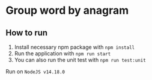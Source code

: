 # Group word by anagram

## How to run
1. Install necessary npm package with ```npm install```
2. Run the application with ```npm run start```
3. You can also run the unit test with ```npm run test:unit```

Run on ```NodeJS v14.18.0```